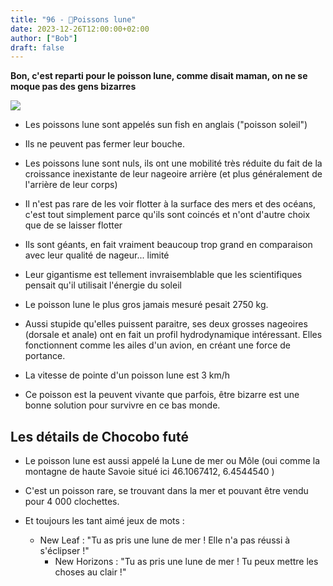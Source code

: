 ```yaml
---
title: "96 - 🐠Poissons lune"
date: 2023-12-26T12:00:00+02:00
author: ["Bob"]
draft: false
---
```


**Bon, c'est reparti pour le poisson lune, comme disait maman, on ne se moque pas des gens bizarres**

![](/img/96.jpg)

- Les poissons lune sont appelés sun fish en anglais ("poisson soleil")

- Ils ne peuvent pas fermer leur bouche.

- Les poissons lune sont nuls, ils ont une mobilité très réduite du fait de la croissance inexistante de leur nageoire arrière (et plus généralement de l'arrière de leur corps)

- Il n'est pas rare de les voir flotter à la surface des mers et des océans, c'est tout simplement parce qu'ils sont coincés et n'ont d'autre choix que de se laisser flotter

- Ils sont géants, en fait vraiment beaucoup trop grand en comparaison avec leur qualité de nageur... limité

- Leur gigantisme est tellement invraisemblable que les scientifiques pensait qu'il utilisait l'énergie du soleil

- Le poisson lune le plus gros jamais mesuré pesait 2750 kg.

- Aussi stupide qu'elles puissent paraitre, ses deux grosses nageoires (dorsale et anale) ont en fait un profil hydrodynamique intéressant. Elles fonctionnent comme les ailes d'un avion, en créant une force de portance.

- La vitesse de pointe d'un poisson lune est 3 km/h  

- Ce poisson est la peuvent vivante que parfois, être bizarre est une bonne solution pour survivre en ce bas monde.

## Les détails de Chocobo futé

- Le poisson lune est aussi appelé la Lune de mer ou Môle (oui comme la montagne de haute Savoie situé ici 46.1067412, 6.4544540 )

- C'est un poisson rare, se trouvant dans la mer et pouvant être vendu pour 4 000 clochettes.

- Et toujours les tant aimé jeux de mots :
  - New Leaf : "Tu as pris une lune de mer ! Elle n'a pas réussi à s'éclipser !"
	- New Horizons : "Tu as pris une lune de mer ! Tu peux mettre les choses au clair !"
